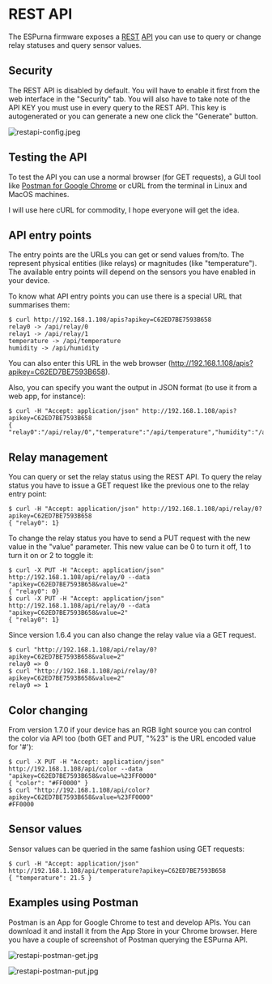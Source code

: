# REST API #

The ESPurna firmware exposes a [REST](https://en.wikipedia.org/wiki/Representational_state_transfer) [API](https://en.wikipedia.org/wiki/Application_programming_interface) you can use to query or change relay statuses and query sensor values. 

## Security ##

The REST API is disabled by default. You will have to enable it first from the web interface in the "Security" tab. You will also have to take note of the API KEY you must use in every query to the REST API. This key is autogenerated or you can generate a new one click the "Generate" button.

![restapi-config.jpeg](https://bitbucket.org/repo/KBydAy/images/514708407-restapi-config.jpeg)

## Testing the API ##

To test the API you can use a normal browser (for GET requests), a GUI tool like [Postman for Google Chrome](https://chrome.google.com/webstore/detail/postman/fhbjgbiflinjbdggehcddcbncdddomop) or cURL from the terminal in Linux and MacOS machines. 

I will use here cURL for commodity, I hope everyone will get the idea.

## API entry points ##

The entry points are the URLs you can get or send values from/to. The represent physical entities (like relays) or magnitudes (like "temperature"). The available entry points will depend on the sensors you have enabled in your device.

To know what API entry points you can use there is a special URL that summarises them:

```
$ curl http://192.168.1.108/apis?apikey=C62ED7BE7593B658
relay0 -> /api/relay/0
relay1 -> /api/relay/1
temperature -> /api/temperature
humidity -> /api/humidity
```

You can also enter this URL in the web browser (http://192.168.1.108/apis?apikey=C62ED7BE7593B658).

Also, you can specify you want the output in JSON format (to use it from a web app, for instance):

```
$ curl -H "Accept: application/json" http://192.168.1.108/apis?apikey=C62ED7BE7593B658
{ "relay0":"/api/relay/0","temperature":"/api/temperature","humidity":"/api/humidity"}
```

## Relay management ##

You can query or set the relay status using the REST API. To query the relay status you have to issue a GET request like the previous one to the relay entry point:

```
$ curl -H "Accept: application/json" http://192.168.1.108/api/relay/0?apikey=C62ED7BE7593B658
{ "relay0": 1}
```

To change the relay status you have to send a PUT request with the new value in the "value" parameter. This new value can be 0 to turn it off, 1 to turn it on or 2 to toggle it:

```
$ curl -X PUT -H "Accept: application/json" http://192.168.1.108/api/relay/0 --data "apikey=C62ED7BE7593B658&value=2"
{ "relay0": 0}
$ curl -X PUT -H "Accept: application/json" http://192.168.1.108/api/relay/0 --data "apikey=C62ED7BE7593B658&value=2"
{ "relay0": 1}
```

Since version 1.6.4 you can also change the relay value via a GET request.

```
$ curl "http://192.168.1.108/api/relay/0?apikey=C62ED7BE7593B658&value=2"
relay0 => 0
$ curl "http://192.168.1.108/api/relay/0?apikey=C62ED7BE7593B658&value=2"
relay0 => 1
```

## Color changing ##

From version 1.7.0 if your device has an RGB light source you can control the color via API too (both GET and PUT, "%23" is the URL encoded value for '#'):

```
$ curl -X PUT -H "Accept: application/json" http://192.168.1.108/api/color --data "apikey=C62ED7BE7593B658&value=%23FF0000"
{ "color": "#FF0000" }
$ curl "http://192.168.1.108/api/color?apikey=C62ED7BE7593B658&value=%23FF0000"
#FF0000
```

## Sensor values ##

Sensor values can be queried in the same fashion using GET requests:

```
$ curl -H "Accept: application/json" http://192.168.1.108/api/temperature?apikey=C62ED7BE7593B658
{ "temperature": 21.5 }
```

## Examples using Postman ##

Postman is an App for Google Chrome to test and develop APIs. You can download it and install it from the App Store in your Chrome browser. Here you have a couple of screenshot of Postman querying the ESPurna API.

![restapi-postman-get.jpg](https://bitbucket.org/repo/KBydAy/images/2328163916-restapi-postman-get.jpg)

![restapi-postman-put.jpg](https://bitbucket.org/repo/KBydAy/images/1149634726-restapi-postman-put.jpg)